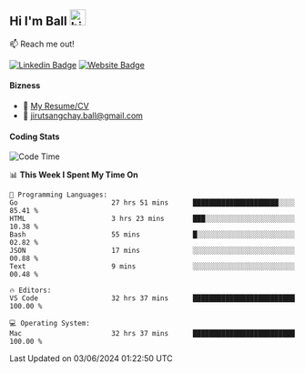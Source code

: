 ## Hi I'm Ball <img src="https://user-images.githubusercontent.com/1303154/88677602-1635ba80-d120-11ea-84d8-d263ba5fc3c0.gif" width="28px" height="28px" alt="hi">
 
:mailbox: Reach me out!

[![Linkedin Badge](https://img.shields.io/badge/-Jirut-0e76a8?style=flat&labelColor=0e76a8&logo=linkedin&logoColor=white)](https://www.linkedin.com/in/jirut-sangchay-338370251)
[![Website Badge](https://img.shields.io/badge/Website-184aa8?logo=website&logoColor=)](https://resume-jirut.web.app)

<!-- TODO: Add last video link -->
#### Bizness
- :paperclip: [My Resume/CV](https://github.com/Jirut01/Jirut01/blob/main/resume_jirut.pdf)
- :email: jirutsangchay.ball@gmail.com

#### Coding Stats


<!--START_SECTION:waka-->
![Code Time](http://img.shields.io/badge/Code%20Time-1%2C200%20hrs%2015%20mins-blue)

📊 **This Week I Spent My Time On** 

```text
💬 Programming Languages: 
Go                       27 hrs 51 mins      █████████████████████░░░░   85.41 % 
HTML                     3 hrs 23 mins       ███░░░░░░░░░░░░░░░░░░░░░░   10.38 % 
Bash                     55 mins             █░░░░░░░░░░░░░░░░░░░░░░░░   02.82 % 
JSON                     17 mins             ░░░░░░░░░░░░░░░░░░░░░░░░░   00.88 % 
Text                     9 mins              ░░░░░░░░░░░░░░░░░░░░░░░░░   00.48 % 

🔥 Editors: 
VS Code                  32 hrs 37 mins      █████████████████████████   100.00 % 

💻 Operating System: 
Mac                      32 hrs 37 mins      █████████████████████████   100.00 % 
```


 Last Updated on 03/06/2024 01:22:50 UTC
<!--END_SECTION:waka-->
